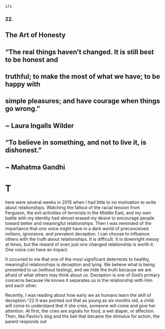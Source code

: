 ```
171
```
### 22.

## The Art of Honesty

## “The real things haven’t changed. It is still best to be honest and

## truthful; to make the most of what we have; to be happy with

## simple pleasures; and have courage when things go wrong.”

## ~ Laura Ingalls Wilder

## “To believe in something, and not to live it, is dishonest.”

## ~ Mahatma Gandhi

# T

here were several weeks in 2015 when I had little to no motivation to
write about relationships. Watching the fallout of the racial tension from
Ferguson, the evil activities of terrorists in the Middle East, and my own battle
with my identity had almost erased my desire to encourage people toward
better and meaningful relationships. Then I was reminded of the importance
that one voice might have in a dark world of preconceived notions, ignorance,
and prevalent deception. I can choose to influence others with the truth about
relationships. It is difficult. It is downright messy at times, but the reward of even
just one changed relationship is worth it. One voice _can_ have an impact.

It occurred to me that one of the most significant deterrents to healthy,
meaningful relationships is deception and lying. We believe what is being
presented to us (without testing), and we hide the truth because we are afraid
of what others may think about us. Deception is one of God’s primary concerns
because He knows it separates us in the relationship with Him and each other.

Recently, I was reading about how early we as humans learn the skill of
deception.^22 It was pointed out that as young as six months old, a child will come
to understand that if she cries, someone will come and give her attention. At
first, the cries are signals for food, a wet diaper, or affection. Then, like Pavlov’s
dog and the bell that became the stimulus for action, the parent responds out

